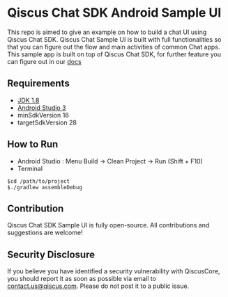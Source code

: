 # Qiscus Chat SDK Android Sample UI

This repo is aimed to give an example on how to build a chat UI using Qiscus Chat SDK. Qiscus Chat Sample UI is built with full functionalities so that you can figure out the flow and main activities of common Chat apps. This sample app is built on top of Qiscus Chat SDK, for further feature you can figure out in our [docs](https://docs.qiscus.com/android/latest/introduction)

## Requirements

 - [JDK 1.8](http://www.oracle.com/technetwork/java/javase/downloads/jdk8-downloads-2133151.html?printOnly=1)
 - [Android Studio 3](https://developer.android.com/studio/index.html)
 - minSdkVersion 16
 - targetSdkVersion 28

## How to Run
 - Android Studio  : Menu Build -> Clean Project -> Run (Shift + F10)
 - Terminal
 
 ```
 $cd /path/to/project
 $./gradlew assembleDebug
 ```

## Contribution
Qiscus Chat SDK Sample UI is fully open-source. All contributions and suggestions are welcome!

## Security Disclosure

If you believe you have identified a security vulnerability with QiscusCore, you should report it as soon as possible via email to contact.us@qiscus.com. Please do not post it to a public issue.